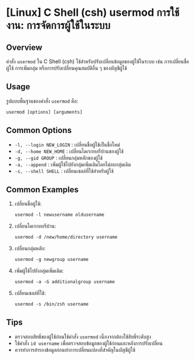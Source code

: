 # [Linux] C Shell (csh) usermod การใช้งาน: การจัดการผู้ใช้ในระบบ

## Overview
คำสั่ง `usermod` ใน C Shell (csh) ใช้สำหรับปรับเปลี่ยนข้อมูลของผู้ใช้ในระบบ เช่น การเปลี่ยนชื่อผู้ใช้ การเพิ่มกลุ่ม หรือการปรับเปลี่ยนคุณสมบัติอื่น ๆ ของบัญชีผู้ใช้

## Usage
รูปแบบพื้นฐานของคำสั่ง `usermod` คือ:

```csh
usermod [options] [arguments]
```

## Common Options
- `-l, --login NEW_LOGIN` : เปลี่ยนชื่อผู้ใช้เป็นชื่อใหม่
- `-d, --home NEW_HOME` : เปลี่ยนไดเรกทอรีบ้านของผู้ใช้
- `-g, --gid GROUP` : เปลี่ยนกลุ่มหลักของผู้ใช้
- `-a, --append` : เพิ่มผู้ใช้ไปยังกลุ่มเพิ่มเติมโดยไม่ลบกลุ่มเดิม
- `-s, --shell SHELL` : เปลี่ยนเชลล์ที่ใช้สำหรับผู้ใช้

## Common Examples
1. เปลี่ยนชื่อผู้ใช้:
    ```csh
    usermod -l newusername oldusername
    ```

2. เปลี่ยนไดเรกทอรีบ้าน:
    ```csh
    usermod -d /new/home/directory username
    ```

3. เปลี่ยนกลุ่มหลัก:
    ```csh
    usermod -g newgroup username
    ```

4. เพิ่มผู้ใช้ไปยังกลุ่มเพิ่มเติม:
    ```csh
    usermod -a -G additionalgroup username
    ```

5. เปลี่ยนเชลล์ที่ใช้:
    ```csh
    usermod -s /bin/zsh username
    ```

## Tips
- ตรวจสอบสิทธิ์ของผู้ใช้ก่อนใช้คำสั่ง `usermod` เนื่องจากต้องใช้สิทธิ์ระดับสูง
- ใช้คำสั่ง `id username` เพื่อตรวจสอบข้อมูลของผู้ใช้ก่อนและหลังการปรับเปลี่ยน
- ควรทำการสำรองข้อมูลก่อนทำการเปลี่ยนแปลงที่สำคัญในบัญชีผู้ใช้